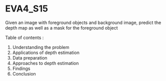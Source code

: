 # EVA4_S15
Given an image with foreground objects and background image, predict the depth map as well as a mask for the foreground object

Table of contents :
1) Understanding the problem
2) Applications of depth estimation
3) Data preparation
4) Approaches to depth estimation
5) Findings
6) Conclusion
